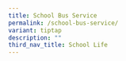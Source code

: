 ```yaml
---
title: School Bus Service
permalink: /school-bus-service/
variant: tiptap
description: ""
third_nav_title: School Life
---
```

<p></p>
